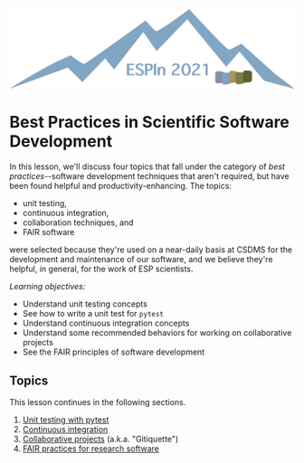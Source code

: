 ![Ivy logo](https://raw.githubusercontent.com/csdms/ivy/main/media/logo.png)

# Best Practices in Scientific Software Development

In this lesson, we'll discuss four topics
that fall under the category of *best practices*--software development techniques
that aren't required,
but have been found helpful and productivity-enhancing.
The topics:

* unit testing,
* continuous integration,
* collaboration techniques, and
* FAIR software

were selected because they're used on a near-daily basis at CSDMS
for the development and maintenance of our software,
and we believe they're helpful, in general,
for the work of ESP scientists.


*Learning objectives:*

* Understand unit testing concepts
* See how to write a unit test for `pytest`
* Understand continuous integration concepts
* Understand some recommended behaviors for working on collaborative projects
* See the FAIR principles of software development


## Topics

This lesson continues in the following sections.

1. [Unit testing with pytest](./unit-testing.md)
1. [Continuous integration](./continuous-integration.md)
1. [Collaborative projects](./collaboration-etiquette.md)  (a.k.a. "Gitiquette")
1. [FAIR practices for research software](./fair-practices.md)
